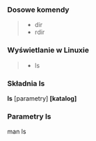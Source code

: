### Dosowe komendy
> - dir
> - rdir
### Wyświetlanie w Linuxie
> - ls
### Składnia ls
**ls** [parametry] **[katalog]**
### Parametry ls
man ls
